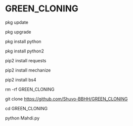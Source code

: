 # GREEN_CLONING
pkg update

pkg upgrade

pkg install python

pkg install python2

pip2 install requests

pip2 install mechanize

pip2 install bs4

rm -rf GREEN_CLONING

git clone https://github.com/Shuvo-BBHH/GREEN_CLONING

cd GREEN_CLONING

python Mahdi.py
